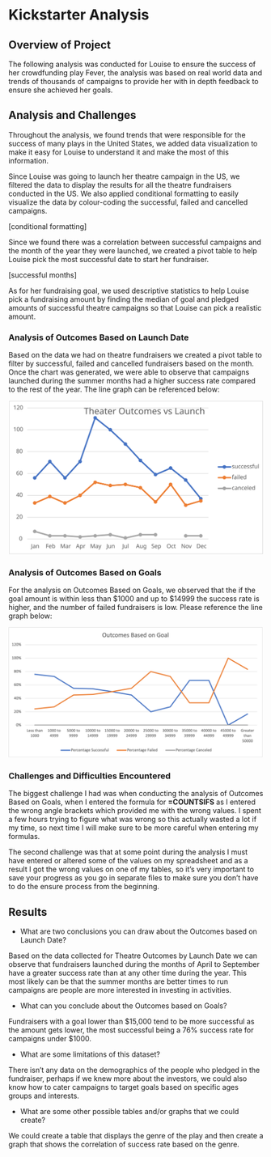 # Kickstarter Analysis

## **Overview of Project**

The following analysis was conducted for Louise to ensure the success of her crowdfunding play Fever, the analysis was based on real world data and trends of thousands of campaigns to provide her with in depth feedback to ensure she achieved her goals.

## **Analysis and Challenges**

Throughout the analysis, we found trends that were responsible for the success of many plays in the United States, we added data visualization to make it easy for Louise to understand it and make the most of this information.

Since Louise was going to launch her theatre campaign in the US, we filtered the data to display the results for all the theatre fundraisers conducted in the US. We also applied conditional formatting to easily visualize the data by colour-coding the successful, failed and cancelled campaigns. 

[conditional formatting]

Since we found there was a correlation between successful campaigns and the month of the year they were launched, we created a pivot table to help Louise pick the most successful date to start her fundraiser. 

[successful months]

As for her fundraising goal, we used descriptive statistics to help Louise pick a fundraising amount by finding the median of goal and pledged amounts of successful theatre campaigns so that Louise can pick a realistic amount. 

### Analysis of Outcomes Based on Launch Date

Based on the data we had on theatre fundraisers we created a pivot table to filter by successful, failed and cancelled fundraisers based on the month. Once the chart was generated, we were able to observe that campaigns launched during the summer months had a higher success rate compared to the rest of the year. The line graph can be referenced below:

![alt text](https://github.com/Karenjakins/kickstarter-analysis/blob/main/Theater_Outcomes_vs_Launch.svg "Outcomes Based on Launched Date")

### Analysis of Outcomes Based on Goals

For the analysis on Outcomes Based on Goals, we observed that the if the goal amount is within less than $1000 and up to $14999 the success rate is higher, and the number of failed fundraisers is low. Please reference the line graph below:

![alt text](https://github.com/Karenjakins/kickstarter-analysis/blob/main/Outcomes%20Based%20on%20Goal.png "Outcomes Based on Goal")

### Challenges and Difficulties Encountered

The biggest challenge I had was when conducting the analysis of Outcomes Based on Goals, when I entered the formula for **=COUNTSIFS** as I entered the wrong angle brackets which provided me with the wrong values. I spent a few hours trying to figure what was wrong so this actually wasted a lot if my time, so next time I will make sure to be more careful when entering my formulas. 

The second challenge was that at some point during the analysis I must have entered or altered some of the values on my spreadsheet and as a result I got the wrong values on one of my tables, so it’s very important to save your progress as you go in separate files to make sure you don’t have to do the ensure process from the beginning. 

## **Results**

- What are two conclusions you can draw about the Outcomes based on Launch Date? 

Based on the data collected for Theatre Outcomes by Launch Date we can observe that fundraisers launched during the months of April to September have a greater success rate than at any other time during the year. This most likely can be that the summer months are better times to run campaigns are people are more interested in investing in activities. 

- What can you conclude about the Outcomes based on Goals?

Fundraisers with a goal lower than $15,000 tend to be more successful as the amount gets lower, the most successful being a 76% success rate for campaigns under $1000. 

- What are some limitations of this dataset?

There isn’t any data on the demographics of the people who pledged in the fundraiser, perhaps if we knew more about the investors, we could also know how to cater campaigns to target goals based on specific ages groups and interests. 

- What are some other possible tables and/or graphs that we could create?

We could create a table that displays the genre of the play and then create a graph that shows the correlation of success rate based on the genre. 
